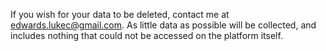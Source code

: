 If you wish for your data to be deleted, contact me at edwards.lukec@gmail.com. As little data as possible will be collected, and includes nothing that could not be accessed on the platform itself.
